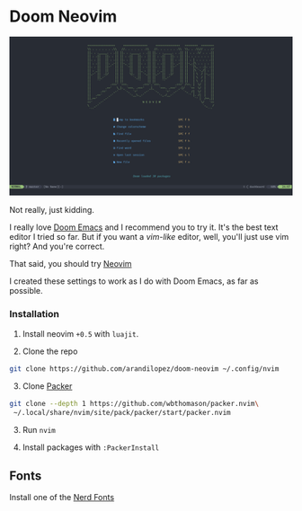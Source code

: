 # Doom Neovim

![](assets/demo.png)

Not really, just kidding.

I really love [Doom Emacs](https://github.com/hlissner/doom-emacs) and I recommend you to try it. It's the best text editor I tried so far.
But if you want a _vim-like_ editor, well, you'll just use vim right? And you're correct.

That said, you should try [Neovim](https://neovim.io/)

I created these settings to work as I do with Doom Emacs, as far as possible.

### Installation

1. Install neovim `+0.5` with `luajit`.

2. Clone the repo

```sh
git clone https://github.com/arandilopez/doom-neovim ~/.config/nvim
```

3. Clone [Packer](https://github.com/wbthomason/packer.nvim#quickstart)

```sh
git clone --depth 1 https://github.com/wbthomason/packer.nvim\
 ~/.local/share/nvim/site/pack/packer/start/packer.nvim
```

3. Run `nvim`

4. Install packages with `:PackerInstall`

## Fonts

Install one of the [Nerd Fonts](https://www.nerdfonts.com/font-downloads)
